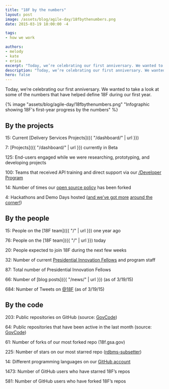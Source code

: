 ```yaml
---
title: "18F by the numbers"
layout: post
image: /assets/blog/agile-day/18fbythenumbers.png
date: 2015-03-19 18:00:00 -4

tags:
- how we work

authors:
- melody
- kate
- erica
excerpt: "Today, we’re celebrating our first anniversary. We wanted to take a look at some of the numbers that have helped define 18F during our first year."
description: "Today, we’re celebrating our first anniversary. We wanted to take a look at some of the numbers that have helped define 18F during our first year."
hero: false
---
```


Today, we’re celebrating our first anniversary. We wanted to take a look at some of the numbers that have helped define 18F during our first year. 

{% image "assets/blog/agile-day/18fbythenumbers.png" "Infographic showing 18F's first-year progress by the numbers" %}

## By the projects

15: Current [Delivery Services Projects]({{ "/dashboard/" | url }})

7: [Projects]({{ "/dashboard/" | url }}) currently in Beta

125: End-users engaged while we were researching, prototyping, and developing projects

100: Teams that received API training and direct support via our [/Developer Program](https://18f.github.io/API-All-the-X/)

14: Number of times our [open source policy](https://github.com/18F/open-source-policy) has been forked

4: Hackathons and Demo Days hosted ([and we’ve got more](http://accessibilitytoday.eventbrite.com) [around the corner!](http://www.eventbrite.com/e/gov-tech-hack-by-the-people-for-the-people-tickets-16135863803))

## By the people

15: People on the [18F team]({{ "/" | url }}) one year ago

76: People on the [18F team]({{ "/" | url }}) today

20: People expected to join 18F during the next few weeks

32: Number of current [Presidential Innovation Fellows](https://obamawhitehouse.archives.gov/innovationfellows) and program staff

87: Total number of Presidential Innovation Fellows

66: Number of [blog posts]({{ "/news/" | url }}) (as of 3/19/15)

684: Number of Tweets on [@18F](https://twitter.com/18f) (as of 3/19/15)

## By the code

203: Public repositories on GitHub (source: [GovCode](https://www.govcode.org/repos))

64: Public repositories that have been active in the last month (source: [GovCode](https://www.govcode.org/repos))

61: Number of forks of our most forked repo (18f.gsa.gov)

225: Number of stars on our most starred repo ([rdbms-subsetter](https://github.com/18F/rdbms-subsetter))

14: Different programming languages on our [GitHub account](https://github.com/18F)

1473: Number of GitHub users who have starred 18F’s repos

581: Number of GitHub users who have forked 18F’s repos
